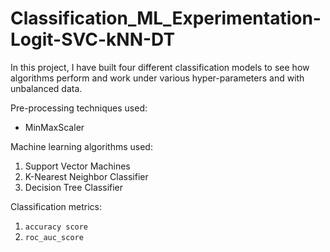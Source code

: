 # Classification_ML_Experimentation-Logit-SVC-kNN-DT

In this project, I have built four different classification models to see how algorithms perform and work under various hyper-parameters and with unbalanced data.

Pre-processing techniques used:

- MinMaxScaler

Machine learning algorithms used: 
1. Support Vector Machines
2. K-Nearest Neighbor Classifier
3. Decision Tree Classifier

Classification metrics:

1. `accuracy score`
2. `roc_auc_score`
